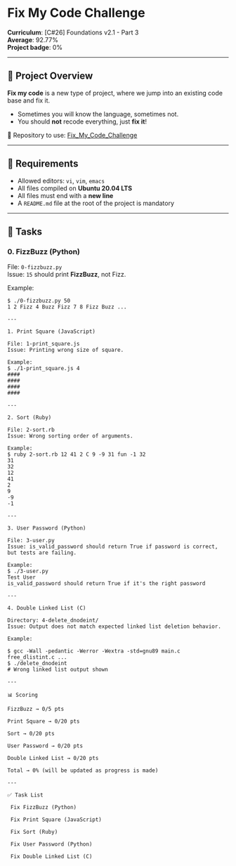 # Fix My Code Challenge

**Curriculum**: [C#26] Foundations v2.1 - Part 3  
**Average**: 92.77%  
**Project badge**: 0%  

---

## 📌 Project Overview
**Fix my code** is a new type of project, where we jump into an existing code base and fix it.  
- Sometimes you will know the language, sometimes not.  
- You should **not** recode everything, just **fix it**!  

🔗 Repository to use: [Fix_My_Code_Challenge](https://github.com/holbertonschool-Fix_My_Code_Challenge)

---

## 📖 Requirements
- Allowed editors: `vi`, `vim`, `emacs`  
- All files compiled on **Ubuntu 20.04 LTS**  
- All files must end with a **new line**  
- A `README.md` file at the root of the project is mandatory  

---

## 📝 Tasks

### 0. FizzBuzz (Python)
File: `0-fizzbuzz.py`  
Issue: `15` should print **FizzBuzz**, not Fizz.  

Example:
```
$ ./0-fizzbuzz.py 50
1 2 Fizz 4 Buzz Fizz 7 8 Fizz Buzz ...

---

1. Print Square (JavaScript)

File: 1-print_square.js
Issue: Printing wrong size of square.

Example:
$ ./1-print_square.js 4
####
####
####
####

---

2. Sort (Ruby)

File: 2-sort.rb
Issue: Wrong sorting order of arguments.

Example:
$ ruby 2-sort.rb 12 41 2 C 9 -9 31 fun -1 32
31
32
12
41
2
9
-9
-1

---

3. User Password (Python)

File: 3-user.py
Issue: is_valid_password should return True if password is correct, but tests are failing.

Example:
$ ./3-user.py
Test User
is_valid_password should return True if it's the right password

---

4. Double Linked List (C)

Directory: 4-delete_dnodeint/
Issue: Output does not match expected linked list deletion behavior.

Example:

$ gcc -Wall -pedantic -Werror -Wextra -std=gnu89 main.c free_dlistint.c ...
$ ./delete_dnodeint
# Wrong linked list output shown

---

📊 Scoring

FizzBuzz → 0/5 pts

Print Square → 0/20 pts

Sort → 0/20 pts

User Password → 0/20 pts

Double Linked List → 0/20 pts

Total → 0% (will be updated as progress is made)

---

✅ Task List

 Fix FizzBuzz (Python)

 Fix Print Square (JavaScript)

 Fix Sort (Ruby)

 Fix User Password (Python)

 Fix Double Linked List (C)